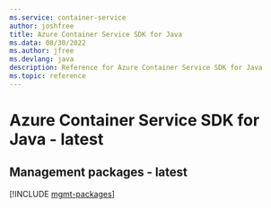 ```yaml
---
ms.service: container-service
author: joshfree
title: Azure Container Service SDK for Java
ms.data: 08/30/2022
ms.author: jfree
ms.devlang: java
description: Reference for Azure Container Service SDK for Java
ms.topic: reference
---
```

# Azure Container Service SDK for Java - latest

## Management packages - latest
[!INCLUDE [mgmt-packages](container-service-mgmt-index.md)]